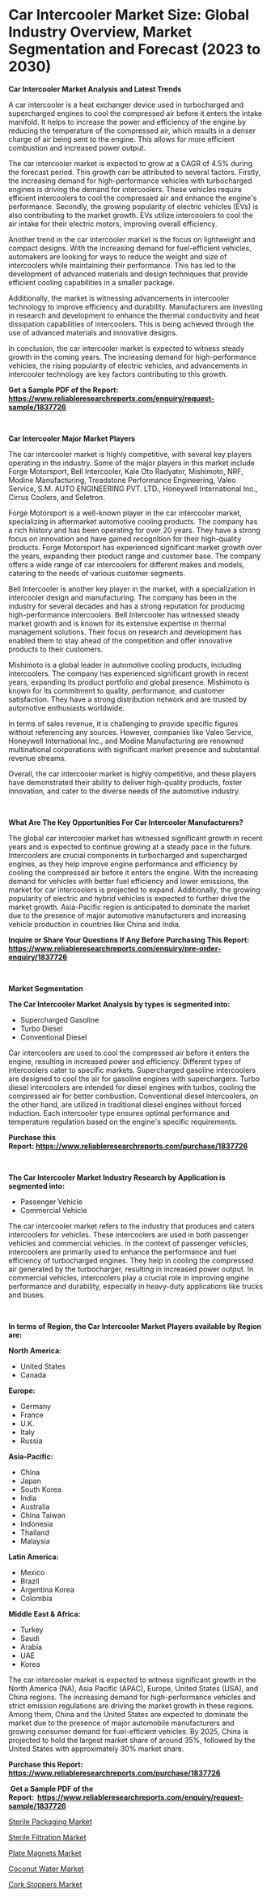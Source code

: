 <p><h1>Car Intercooler Market Size: Global Industry Overview, Market Segmentation and Forecast (2023 to 2030)</h1></p><p><strong>Car Intercooler Market Analysis and Latest Trends</strong></p>
<p><p>A car intercooler is a heat exchanger device used in turbocharged and supercharged engines to cool the compressed air before it enters the intake manifold. It helps to increase the power and efficiency of the engine by reducing the temperature of the compressed air, which results in a denser charge of air being sent to the engine. This allows for more efficient combustion and increased power output.</p><p>The car intercooler market is expected to grow at a CAGR of 4.5% during the forecast period. This growth can be attributed to several factors. Firstly, the increasing demand for high-performance vehicles with turbocharged engines is driving the demand for intercoolers. These vehicles require efficient intercoolers to cool the compressed air and enhance the engine's performance. Secondly, the growing popularity of electric vehicles (EVs) is also contributing to the market growth. EVs utilize intercoolers to cool the air intake for their electric motors, improving overall efficiency.</p><p>Another trend in the car intercooler market is the focus on lightweight and compact designs. With the increasing demand for fuel-efficient vehicles, automakers are looking for ways to reduce the weight and size of intercoolers while maintaining their performance. This has led to the development of advanced materials and design techniques that provide efficient cooling capabilities in a smaller package.</p><p>Additionally, the market is witnessing advancements in intercooler technology to improve efficiency and durability. Manufacturers are investing in research and development to enhance the thermal conductivity and heat dissipation capabilities of intercoolers. This is being achieved through the use of advanced materials and innovative designs.</p><p>In conclusion, the car intercooler market is expected to witness steady growth in the coming years. The increasing demand for high-performance vehicles, the rising popularity of electric vehicles, and advancements in intercooler technology are key factors contributing to this growth.</p></p>
<p><strong>Get a Sample PDF of the Report:&nbsp; <a href="https://www.reliableresearchreports.com/enquiry/request-sample/1837726">https://www.reliableresearchreports.com/enquiry/request-sample/1837726</a></strong></p>
<p>&nbsp;</p>
<p><strong>Car Intercooler Major Market Players</strong></p>
<p><p>The car intercooler market is highly competitive, with several key players operating in the industry. Some of the major players in this market include Forge Motorsport, Bell Intercooler, Kale Oto Radyator, Mishimoto, NRF, Modine Manufacturing, Treadstone Performance Engineering, Valeo Service, S.M. AUTO ENGINEERING PVT. LTD., Honeywell International Inc., Cirrus Coolers, and Seletron.</p><p>Forge Motorsport is a well-known player in the car intercooler market, specializing in aftermarket automotive cooling products. The company has a rich history and has been operating for over 20 years. They have a strong focus on innovation and have gained recognition for their high-quality products. Forge Motorsport has experienced significant market growth over the years, expanding their product range and customer base. The company offers a wide range of car intercoolers for different makes and models, catering to the needs of various customer segments.</p><p>Bell Intercooler is another key player in the market, with a specialization in intercooler design and manufacturing. The company has been in the industry for several decades and has a strong reputation for producing high-performance intercoolers. Bell Intercooler has witnessed steady market growth and is known for its extensive expertise in thermal management solutions. Their focus on research and development has enabled them to stay ahead of the competition and offer innovative products to their customers.</p><p>Mishimoto is a global leader in automotive cooling products, including intercoolers. The company has experienced significant growth in recent years, expanding its product portfolio and global presence. Mishimoto is known for its commitment to quality, performance, and customer satisfaction. They have a strong distribution network and are trusted by automotive enthusiasts worldwide.</p><p>In terms of sales revenue, it is challenging to provide specific figures without referencing any sources. However, companies like Valeo Service, Honeywell International Inc., and Modine Manufacturing are renowned multinational corporations with significant market presence and substantial revenue streams.</p><p>Overall, the car intercooler market is highly competitive, and these players have demonstrated their ability to deliver high-quality products, foster innovation, and cater to the diverse needs of the automotive industry.</p></p>
<p>&nbsp;</p>
<p><strong>What Are The Key Opportunities For Car Intercooler Manufacturers?</strong></p>
<p><p>The global car intercooler market has witnessed significant growth in recent years and is expected to continue growing at a steady pace in the future. Intercoolers are crucial components in turbocharged and supercharged engines, as they help improve engine performance and efficiency by cooling the compressed air before it enters the engine. With the increasing demand for vehicles with better fuel efficiency and lower emissions, the market for car intercoolers is projected to expand. Additionally, the growing popularity of electric and hybrid vehicles is expected to further drive the market growth. Asia-Pacific region is anticipated to dominate the market due to the presence of major automotive manufacturers and increasing vehicle production in countries like China and India.</p></p>
<p><strong>Inquire or Share Your Questions If Any Before Purchasing This Report: <a href="https://www.reliableresearchreports.com/enquiry/pre-order-enquiry/1837726">https://www.reliableresearchreports.com/enquiry/pre-order-enquiry/1837726</a></strong></p>
<p>&nbsp;</p>
<p><strong>Market Segmentation</strong></p>
<p><strong>The Car Intercooler Market Analysis by types is segmented into:</strong></p>
<p><ul><li>Supercharged Gasoline</li><li>Turbo Diesel</li><li>Conventional Diesel</li></ul></p>
<p><p>Car intercoolers are used to cool the compressed air before it enters the engine, resulting in increased power and efficiency. Different types of intercoolers cater to specific markets. Supercharged gasoline intercoolers are designed to cool the air for gasoline engines with superchargers. Turbo diesel intercoolers are intended for diesel engines with turbos, cooling the compressed air for better combustion. Conventional diesel intercoolers, on the other hand, are utilized in traditional diesel engines without forced induction. Each intercooler type ensures optimal performance and temperature regulation based on the engine's specific requirements.</p></p>
<p><strong>Purchase this Report:&nbsp;<a href="https://www.reliableresearchreports.com/purchase/1837726">https://www.reliableresearchreports.com/purchase/1837726</a></strong></p>
<p>&nbsp;</p>
<p><strong>The Car Intercooler Market Industry Research by Application is segmented into:</strong></p>
<p><ul><li>Passenger Vehicle</li><li>Commercial Vehicle</li></ul></p>
<p><p>The car intercooler market refers to the industry that produces and caters intercoolers for vehicles. These intercoolers are used in both passenger vehicles and commercial vehicles. In the context of passenger vehicles, intercoolers are primarily used to enhance the performance and fuel efficiency of turbocharged engines. They help in cooling the compressed air generated by the turbocharger, resulting in increased power output. In commercial vehicles, intercoolers play a crucial role in improving engine performance and durability, especially in heavy-duty applications like trucks and buses.</p></p>
<p>&nbsp;</p>
<p><strong>In terms of Region, the Car Intercooler Market Players available by Region are:</strong></p>
<p>
    <p> <strong> North America: </strong>
        <ul>
            <li>United States</li>
            <li>Canada</li>
        </ul>
        </p> 
    <p> <strong> Europe: </strong>
        <ul>
            <li>Germany</li>
            <li>France</li>
            <li>U.K.</li>
            <li>Italy</li>
            <li>Russia</li>
        </ul>
        </p> 
    <p> <strong> Asia-Pacific: </strong>
        <ul>
            <li>China</li>
            <li>Japan</li>
            <li>South Korea</li>
            <li>India</li>
            <li>Australia</li>
            <li>China Taiwan</li>
            <li>Indonesia</li>
            <li>Thailand</li>
            <li>Malaysia</li>
        </ul>
        </p> 
    <p> <strong> Latin America: </strong>
        <ul>
            <li>Mexico</li>
            <li>Brazil</li>
            <li>Argentina Korea</li>
            <li>Colombia</li>
        </ul>
        </p> 
    <p> <strong> Middle East & Africa: </strong>
        <ul>
            <li>Turkey</li>
            <li>Saudi</li>
            <li>Arabia</li>
            <li>UAE</li>
            <li>Korea</li>
        </ul>
    </p>
    </p>
<p><p>The car intercooler market is expected to witness significant growth in the North America (NA), Asia Pacific (APAC), Europe, United States (USA), and China regions. The increasing demand for high-performance vehicles and strict emission regulations are driving the market growth in these regions. Among them, China and the United States are expected to dominate the market due to the presence of major automobile manufacturers and growing consumer demand for fuel-efficient vehicles. By 2025, China is projected to hold the largest market share of around 35%, followed by the United States with approximately 30% market share.</p></p>
<p><strong>Purchase this Report: <a href="https://www.reliableresearchreports.com/purchase/1837726">https://www.reliableresearchreports.com/purchase/1837726</a></strong></p>
<p>&nbsp;<strong>Get a Sample PDF of the Report:&nbsp;&nbsp;<a href="https://www.reliableresearchreports.com/enquiry/request-sample/1837726">https://www.reliableresearchreports.com/enquiry/request-sample/1837726</a></strong></p>
<p><strong></strong></p>
<p><p><a href="https://www.linkedin.com/pulse/sterile-packaging-market-insights-players-forecast-till-28rqe/">Sterile Packaging Market</a></p><p><a href="https://www.linkedin.com/pulse/sterile-filtration-market-insights-players-forecast-till-j3spe/">Sterile Filtration Market</a></p><p><a href="https://www.linkedin.com/pulse/plate-magnets-market-size-share-amp-trends-analysis-report-lacde/">Plate Magnets Market</a></p><p><a href="https://medium.com/@vincentalvarez1980/coconut-water-market-trends-forecast-and-competitive-analysis-to-2030-7774225ed430">Coconut Water Market</a></p><p><a href="https://medium.com/@amandagarza17/analyzing-cork-stoppers-market-global-industry-perspective-and-forecast-2023-to-2030-e122f84b4cdf">Cork Stoppers Market</a></p></p>